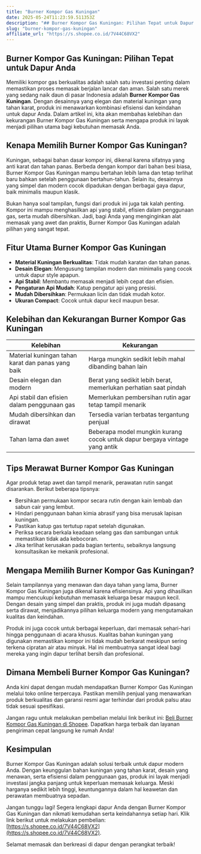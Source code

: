 ```yaml
---
title: "Burner Kompor Gas Kuningan"
date: 2025-05-24T11:23:59.511353Z
description: "## Burner Kompor Gas Kuningan: Pilihan Tepat untuk Dapur Anda..."
slug: "burner-kompor-gas-kuningan"
affiliate_url: "https://s.shopee.co.id/7V44C68VX2"
---
```

## Burner Kompor Gas Kuningan: Pilihan Tepat untuk Dapur Anda

Memiliki kompor gas berkualitas adalah salah satu investasi penting dalam memastikan proses memasak berjalan lancar dan aman. Salah satu merek yang sedang naik daun di pasar Indonesia adalah **Burner Kompor Gas Kuningan**. Dengan desainnya yang elegan dan material kuningan yang tahan karat, produk ini menawarkan kombinasi efisiensi dan keindahan untuk dapur Anda. Dalam artikel ini, kita akan membahas kelebihan dan kekurangan Burner Kompor Gas Kuningan serta mengapa produk ini layak menjadi pilihan utama bagi kebutuhan memasak Anda.

## Kenapa Memilih Burner Kompor Gas Kuningan?

Kuningan, sebagai bahan dasar kompor ini, dikenal karena sifatnya yang anti karat dan tahan panas. Berbeda dengan kompor dari bahan besi biasa, Burner Kompor Gas Kuningan mampu bertahan lebih lama dan tetap terlihat baru bahkan setelah penggunaan bertahun-tahun. Selain itu, desainnya yang simpel dan modern cocok dipadukan dengan berbagai gaya dapur, baik minimalis maupun klasik.

Bukan hanya soal tampilan, fungsi dari produk ini juga tak kalah penting. Kompor ini mampu menghasilkan api yang stabil, efisien dalam penggunaan gas, serta mudah dibersihkan. Jadi, bagi Anda yang menginginkan alat memasak yang awet dan praktis, Burner Kompor Gas Kuningan adalah pilihan yang sangat tepat.

## Fitur Utama Burner Kompor Gas Kuningan

- **Material Kuningan Berkualitas**: Tidak mudah karatan dan tahan panas.
- **Desain Elegan**: Mengusung tampilan modern dan minimalis yang cocok untuk dapur style apapun.
- **Api Stabil**: Membantu memasak menjadi lebih cepat dan efisien.
- **Pengaturan Api Mudah**: Katup pengatur api yang presisi.
- **Mudah Dibersihkan**: Permukaan licin dan tidak mudah kotor.
- **Ukuran Compact**: Cocok untuk dapur kecil maupun besar.

## Kelebihan dan Kekurangan Burner Kompor Gas Kuningan

| Kelebihan                                              | Kekurangan                                              |
|--------------------------------------------------------|--------------------------------------------------------|
| Material kuningan tahan karat dan panas yang baik      | Harga mungkin sedikit lebih mahal dibanding bahan lain  |
| Desain elegan dan modern                              | Berat yang sedikit lebih berat, memerlukan perhatian saat pindah | 
| Api stabil dan efisien dalam penggunaan gas            | Memerlukan pembersihan rutin agar tetap tampil menarik |
| Mudah dibersihkan dan dirawat                          | Tersedia varian terbatas tergantung penjual         |
| Tahan lama dan awet                                    | Beberapa model mungkin kurang cocok untuk dapur bergaya vintage yang antik |

## Tips Merawat Burner Kompor Gas Kuningan

Agar produk tetap awet dan tampil menarik, perawatan rutin sangat disarankan. Berikut beberapa tipsnya:

- Bersihkan permukaan kompor secara rutin dengan kain lembab dan sabun cair yang lembut.
- Hindari penggunaan bahan kimia abrasif yang bisa merusak lapisan kuningan.
- Pastikan katup gas tertutup rapat setelah digunakan.
- Periksa secara berkala keadaan selang gas dan sambungan untuk memastikan tidak ada kebocoran.
- Jika terlihat kerusakan pada bagian tertentu, sebaiknya langsung konsultasikan ke mekanik profesional.

## Mengapa Memilih Burner Kompor Gas Kuningan?

Selain tampilannya yang menawan dan daya tahan yang lama, Burner Kompor Gas Kuningan juga dikenal karena efisiensinya. Api yang dihasilkan mampu mencukupi kebutuhan memasak keluarga besar maupun kecil. Dengan desain yang simpel dan praktis, produk ini juga mudah dipasang serta dirawat, menjadikannya pilihan keluarga modern yang mengutamakan kualitas dan keindahan.

Produk ini juga cocok untuk berbagai keperluan, dari memasak sehari-hari hingga penggunaan di acara khusus. Kualitas bahan kuningan yang digunakan memastikan kompor ini tidak mudah berkarat meskipun sering terkena cipratan air atau minyak. Hal ini membuatnya sangat ideal bagi mereka yang ingin dapur terlihat bersih dan profesional.

## Dimana Membeli Burner Kompor Gas Kuningan?

Anda kini dapat dengan mudah mendapatkan Burner Kompor Gas Kuningan melalui toko online terpercaya. Pastikan memilih penjual yang menawarkan produk berkualitas dan garansi resmi agar terhindar dari produk palsu atau tidak sesuai spesifikasi.

Jangan ragu untuk melakukan pembelian melalui link berikut ini: [Beli Burner Kompor Gas Kuningan di Shopee](https://s.shopee.co.id/7V44C68VX2). Dapatkan harga terbaik dan layanan pengiriman cepat langsung ke rumah Anda!

## Kesimpulan

Burner Kompor Gas Kuningan adalah solusi terbaik untuk dapur modern Anda. Dengan keunggulan bahan kuningan yang tahan karat, desain yang menawan, serta efisiensi dalam penggunaan gas, produk ini layak menjadi investasi jangka panjang untuk keperluan memasak keluarga. Meski harganya sedikit lebih tinggi, keuntungannya dalam hal keawetan dan perawatan membuatnya sepadan.

Jangan tunggu lagi! Segera lengkapi dapur Anda dengan Burner Kompor Gas Kuningan dan nikmati kemudahan serta keindahannya setiap hari. Klik link berikut untuk melakukan pembelian: [https://s.shopee.co.id/7V44C68VX2](https://s.shopee.co.id/7V44C68VX2).

Selamat memasak dan berkreasi di dapur dengan perangkat terbaik!
